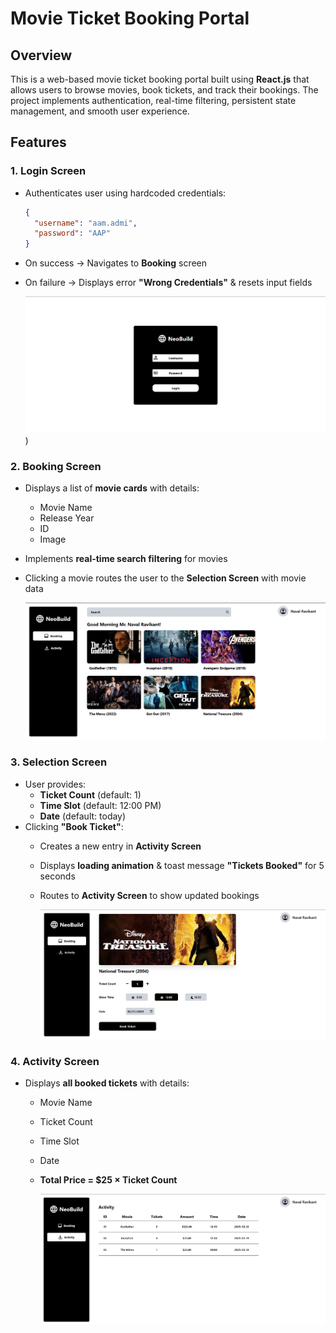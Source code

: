 # Movie Ticket Booking Portal

## Overview
This is a web-based movie ticket booking portal built using **React.js** that allows users to browse movies, book tickets, and track their bookings. The project implements authentication, real-time filtering, persistent state management, and smooth user experience.

## Features
### 1. **Login Screen**
- Authenticates user using hardcoded credentials:
  ```json
  {
    "username": "aam.admi",
    "password": "AAP"
  }
  ```
- On success → Navigates to **Booking** screen
- On failure → Displays error **"Wrong Credentials"** & resets input fields

  ![login-screen](https://github.com/apurv-sgh/Neobuild-movie-ticket-booking/blob/main/public/login-screen.png))

### 2. **Booking Screen**
- Displays a list of **movie cards** with details:
  - Movie Name
  - Release Year
  - ID
  - Image
- Implements **real-time search filtering** for movies
- Clicking a movie routes the user to the **Selection Screen** with movie data

  ![booking-screen](https://github.com/apurv-sgh/Neobuild-movie-ticket-booking/blob/main/public/booking-screen.png)

### 3. **Selection Screen**
- User provides:
  - **Ticket Count** (default: 1)
  - **Time Slot** (default: 12:00 PM)
  - **Date** (default: today)
- Clicking **"Book Ticket"**:
  - Creates a new entry in **Activity Screen**
  - Displays **loading animation** & toast message **"Tickets Booked"** for 5 seconds
  - Routes to **Activity Screen** to show updated bookings
 
    ![selection-screen](https://github.com/apurv-sgh/Neobuild-movie-ticket-booking/blob/main/public/selection-screen.png)

### 4. **Activity Screen**
- Displays **all booked tickets** with details:
  - Movie Name
  - Ticket Count
  - Time Slot
  - Date
  - **Total Price = $25 × Ticket Count**
 
    ![activity-screen](https://github.com/apurv-sgh/Neobuild-movie-ticket-booking/blob/main/public/activity-screen.png)



